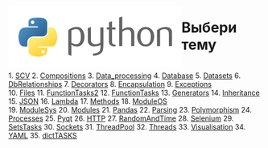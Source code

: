<a href="#" ><img src="https://github.com/ZadireyEvgeny/ZadireyEvgeny/blob/main/python_horizontal_logo_icon_169825.svg" alt="python" style="float:left"/></a>
# Выбери тему
<br>    1. [SCV](https://github.com/ZadireyEvgeny/Python/tree/master/PythonTasks/CSV)   2. [Compositions](https://github.com/ZadireyEvgeny/Python/tree/master/PythonTasks/Compositions)   3. [Data_processing](https://github.com/ZadireyEvgeny/Python/tree/master/PythonTasks/Data_processing)   4. [Database](https://github.com/ZadireyEvgeny/Python/tree/master/PythonTasks/Database)   5. [Datasets](https://github.com/ZadireyEvgeny/Python/tree/master/PythonTasks/Datasets)   6. [DbRelationships](https://github.com/ZadireyEvgeny/Python/tree/master/PythonTasks/DbRelationships)   7. [Decorators](https://github.com/ZadireyEvgeny/Python/tree/master/PythonTasks/Decorators)   8. [Encapsulation](https://github.com/ZadireyEvgeny/Python/tree/master/PythonTasks/Encapsulation)    9. [Exceptions](https://github.com/ZadireyEvgeny/Python/tree/master/PythonTasks/Exceptions)  <br> 10. [Files](https://github.com/ZadireyEvgeny/Python/tree/master/PythonTasks/Files)   11. [FunctionTasks2](https://github.com/ZadireyEvgeny/Python/tree/master/PythonTasks/FunctionTasks2)   12. [FunctionTasks](https://github.com/ZadireyEvgeny/Python/tree/master/PythonTasks/FunctionsTasks)   13. [Generators](https://github.com/ZadireyEvgeny/Python/tree/master/PythonTasks/Generators)   14. [Inheritance](https://github.com/ZadireyEvgeny/Python/tree/master/PythonTasks/Inheritance)   15. [JSON](https://github.com/ZadireyEvgeny/Python/tree/master/PythonTasks/JSON)   16. [Lambda](https://github.com/ZadireyEvgeny/Python/tree/master/PythonTasks/Lambda)   17. [Methods](https://github.com/ZadireyEvgeny/Python/tree/master/PythonTasks/Methods)    18. [ModuleOS](https://github.com/ZadireyEvgeny/Python/tree/master/PythonTasks/ModuleOS)  <br> 19. [ModuleSys](https://github.com/ZadireyEvgeny/Python/tree/master/PythonTasks/ModuleSys)  20. [Modules](https://github.com/ZadireyEvgeny/Python/tree/master/PythonTasks/Modules)   21. [Pandas](https://github.com/ZadireyEvgeny/Python/tree/master/PythonTasks/Pandas)   22. [Parsing](https://github.com/ZadireyEvgeny/Python/tree/master/PythonTasks/Parsing)   23. [Polymorphism](https://github.com/ZadireyEvgeny/Python/tree/master/PythonTasks/Polymorphism)   24. [Processes](https://github.com/ZadireyEvgeny/Python/tree/master/PythonTasks/Processes)   25. [Pyqt](https://github.com/ZadireyEvgeny/Python/tree/master/PythonTasks/Pyqt)   26. [HTTP](https://github.com/ZadireyEvgeny/Python/tree/master/PythonTasks/PythonTasks/HTTP)    27. [RandomAndTime](https://github.com/ZadireyEvgeny/Python/tree/master/PythonTasks/RandomAndTime)    28. [Selenium](https://github.com/ZadireyEvgeny/Python/tree/master/PythonTasks/Selenium)   29. [SetsTasks](https://github.com/ZadireyEvgeny/Python/tree/master/PythonTasks/SetsTasks)   30. [Sockets](https://github.com/ZadireyEvgeny/Python/tree/master/PythonTasks/Sockets)   31. [ThreadPool](https://github.com/ZadireyEvgeny/Python/tree/master/PythonTasks/ThreadPool)   32. [Threads](https://github.com/ZadireyEvgeny/Python/tree/master/PythonTasks/Threads)   33. [Visualisation](https://github.com/ZadireyEvgeny/Python/tree/master/PythonTasks/Visualisation)   34. [YAML](https://github.com/ZadireyEvgeny/Python/tree/master/PythonTasks/YAML)   35. [dictTASKS](https://github.com/ZadireyEvgeny/Python/tree/master/PythonTasks/dictTASKS)
